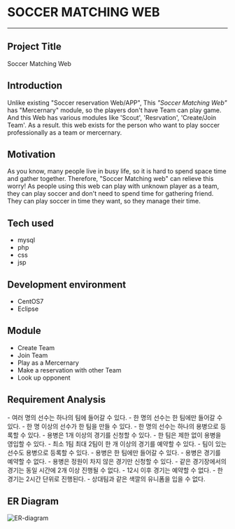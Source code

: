 # SOCCER MATCHING WEB
- - -
## Project Title
Soccer Matching Web

## Introduction
Unlike existing "Soccer reservation Web/APP", 
This *"Soccer Matching Web"* has "Mercernary" module, so the players don't have Team can play game.
And this Web has various modules like 'Scout', 'Resrvation', 'Create/Join Team'.
As a result. this web exists for the person who want to play soccer professionally as a team or mercernary.

## Motivation
As you know, many people live in  busy life, so it is hard to spend space time and gather together.
Therefore, "Soccer Matching web" can relieve this worry!
As people using this web can play with unknown player as a team, they can play soccer and don't need to spend time for gathering friend.
They can play soccer in time they want, so they manage their time.

## Tech used
- mysql
- php
- css
- jsp

## Development environment
- CentOS7
- Eclipse

## Module
- Create Team
- Join Team
- Play as a Mercernary
- Make a reservation with other Team
- Look up opponent

## Requirement Analysis
<JOIN>
- 여러 명의 선수는 하나의 팀에 들어갈 수 있다.
- 한 명의 선수는 한 팀에만 들어갈 수 있다.
<CREATE>
- 한 명 이상의 선수가 한 팀을 만들 수 있다.
<ENROLL>
- 한 명의 선수는 하나의 용병으로 등록할 수 있다.
<APPLY>
- 용병은 1개 이상의 경기를 신청할 수 있다.
<SCOUT>
- 한 팀은 제한 없이 용병을 영입할 수 있다.
<RESERVATION>
- 최소 1팀 최대 2팀이 한 개 이상의 경기를 예약할 수 있다.
<exp>
- 팀이 있는 선수도 용병으로 등록할 수 있다.
- 용병은 한 팀에만 들어갈 수 있다.
- 용병은 경기를 예약할 수 없다.
- 용병은 정원이 차지 않은 경기만 신청할 수 있다.
- 같은 경기장에서의 경기는 동일 시간에 2개 이상 진행될 수 없다.
- 12시 이후 경기는 예약할 수 없다.
- 한 경기는 2시간 단위로 진행된다.
- 상대팀과 같은 색깔의 유니폼을 입을 수 없다.
  
## ER Diagram
![ER-diagram](https://user-images.githubusercontent.com/57867611/69480458-e32d7f80-0e4a-11ea-9da3-05c34672214e.JPG)
